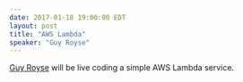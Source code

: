 ```yaml
---
date: 2017-01-18 19:00:00 EDT
layout: post
title: "AWS Lambda"
speaker: "Guy Royse"
---
```


[Guy Royse](http://guyroyse.com/) will be live coding a simple AWS Lambda service.

